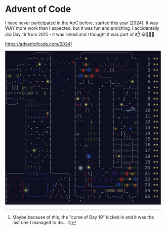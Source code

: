 # Advent of Code

I have never participated in the AoC before, started this year (2024). It was WAY more work than I expected, but it was fun and enriching. I accidentally did Day 19 from 2015 - it was linked and I thought it was part of it[^1]! 😀🤦🏻‍♂️

https://adventofcode.com/2024/

![Advent of Code 2024](/2024/AoC_2024_image.png)

[^1]: Maybe because of this, the "curse of Day 19" kicked in and it was the last one I managed to do... 🙄
